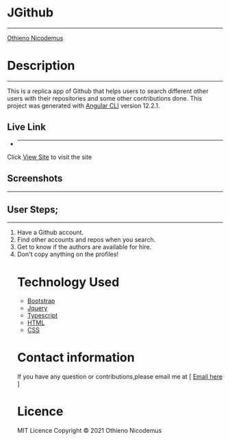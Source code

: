 # JGithub

<hr>

<a href="">Othieno Nicodemus</a>

# Description

<hr>

This is a replica app of Github that helps users to search different other users with their repositories and some other contributions done.
This project was generated with [Angular CLI](https://github.com/angular/angular-cli) version 12.2.1.

## Live Link

* <hr>

Click <a href="">View Site</a> to visit the site


## Screenshots

<hr>



## User Steps;

<hr>

<ol>
<li>Have a Github account.</li>
<li>Find other accounts and repos when you search.</li>
<li>Get to know if the authors are available for hire.</li>

<li>Don't copy anything on the profiles!</li>

# Technology Used

<ul>
<li><a href="https://getbootstrap.com/">Bootstrap</a></li>
<li><a href="https://jquery.com/">Jquery</a></li>
<li><a href="https://www.typescriptlang.org/">Typescript</a></li>
<li><a href="https://html.com/">HTML</a></li>
<li><a href="">CSS</a></li>
</ul>

# Contact information

If you have any question or contributions,please email me at [ <a href="nicothieno93@gmail.com">Email here</a> ]

# Licence

MIT Licence
Copyright &copy; 2021 <m>Othieno Nicodemus</m>
